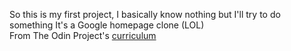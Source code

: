 So this is my first project, I basically know nothing but I'll try to do something
It's a Google homepage clone (LOL)
<br>
From The Odin Project's [curriculum](http://www.theodinproject.com/courses/web-development-101/lessons/html-css)
